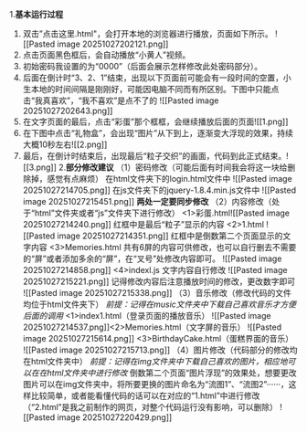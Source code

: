 1.**基本运行过程**
1. 双击”点击这里.html"，会打开本地的浏览器进行播放，页面如下所示。
![[Pasted image 20251027202121.png]]
2. 点击页面黑色框后，会自动播放“小黄人”视频。
3. 初始密码我设置的为“0000”（后面会展示怎样修改此处密码部分）。
4. 后面在倒计时“3、2、1”结束，出现以下页面前可能会有一段时间的空置，小生本地的时间间隔是刚刚好，可能因电脑不同而有所区别。下图中只能点击“我真喜欢”，“我不喜欢”是点不了的 ![[Pasted image 20251027202643.png]]
5. 在文字页面的最后，点击“彩蛋”那个框框，会继续播放后面的页面![[1.png]]
6. 在下图中点击“礼物盒”，会出现“图片”从下到上，逐渐变大浮现的效果，持续大概10秒左右![[2.png]]
7. 最后，在倒计时结束后，出现最后“粒子交织”的画面，代码到此正式结束。![[3.png]]
2.**部分修改建议**
（1）密码修改（可能后面有时间我会将这一块给删除掉，感觉有点麻烦）
在html文件夹下的login.html文件中
![[Pasted image 20251027214705.png]]
在js文件夹下的jquery-1.8.4.min.js文件中
![[Pasted image 20251027215451.png]]
**两处一定要同步修改**
（2）内容修改（处于“html”文件夹或者“js”文件夹下进行修改）
<1>彩蛋.html![[Pasted image 20251027214240.png]]
红框中是最后“粒子”显示的内容
<2>1.html
![[Pasted image 20251027214351.png]]
红框中是倒数第二个页面显示的文字内容
<3>Memories.html
共有6屏的内容可供修改，也可以自行删去不需要的“屏”或者添加多余的“屏”，在“叉号”处修改内容即可。
![[Pasted image 20251027214858.png]]
<4>indexl.js
文字内容自行修改
![[Pasted image 20251027215221.png]]
记得修改内容后注意播放时间的修改，更改数字即可
![[Pasted image 20251027215338.png]]
（3）音乐修改（修改代码的文件均位于html文件夹下）
*前提：记得在music文件夹中下载自己喜欢音乐才方便后面的调用*
<1>index1.html（登录页面的播放音乐）
![[Pasted image 20251027214537.png]]<2>Memories.html（文字屏的音乐）
![[Pasted image 20251027215614.png]]
<3>BirthdayCake.html（蛋糕界面的音乐）
![[Pasted image 20251027215713.png]]
（4）图片修改（代码部分的修改均在html文件夹中）
*前提：记得在img文件夹中下载自己喜欢的图片，相应地可以在在html文件夹中进行修改*
倒数第二个页面“图片浮现”的效果处，想要更改图片可以在img文件夹中，将所要更换的图片命名为“流图1”、“流图2”······，这样比较简单，或者能看懂代码的话可以在对应的“1.html”中进行修改（“2.html”是我之前制作的网页，对整个代码运行没有影响，可以删除）
![[Pasted image 20251027220429.png]]
